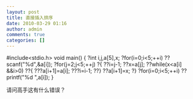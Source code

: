 ```yaml
---
layout: post
title: 直接插入排序
date: 2010-03-29 01:16
author: admin
comments: true
categories: []
---
```

#include&lt;stdio.h&gt;
void main()
{
?int i,j,a[5],x;
?for(i=0;i&lt;5;++i)
?? scanf("%d",&amp;a[i]);
?for(j=2;j&lt;5;++j)
?{
??i=j-1;
??x=a[j];
??while(x&lt;a[i] &amp;&amp;i&gt;0)
??{
???a[i+1]=a[i];
???i=i-1;
??}
??a[i+1]=x;
?}
?for(i=0;i&lt;5;++i)
??printf("%d ",a[i]);
}

请问高手这有什么错误？
